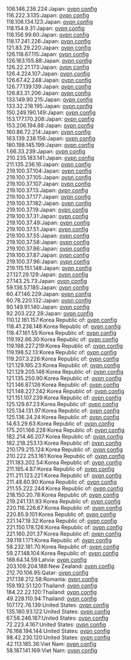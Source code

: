 106.146.236.224:Japan: [ovpn config](vpn/106_146_236_224.ovpn)  
116.222.3.135:Japan: [ovpn config](vpn/116_222_3_135.ovpn)  
118.106.134.123:Japan: [ovpn config](vpn/118_106_134_123.ovpn)  
118.154.9.31:Japan: [ovpn config](vpn/118_154_9_31.ovpn)  
118.156.99.60:Japan: [ovpn config](vpn/118_156_99_60.ovpn)  
118.17.241.226:Japan: [ovpn config](vpn/118_17_241_226.ovpn)  
121.83.29.220:Japan: [ovpn config](vpn/121_83_29_220.ovpn)  
126.118.67.115:Japan: [ovpn config](vpn/126_118_67_115.ovpn)  
126.163.155.88:Japan: [ovpn config](vpn/126_163_155_88.ovpn)  
126.22.21.173:Japan: [ovpn config](vpn/126_22_21_173.ovpn)  
126.4.224.107:Japan: [ovpn config](vpn/126_4_224_107.ovpn)  
126.67.42.248:Japan: [ovpn config](vpn/126_67_42_248.ovpn)  
126.77.139.139:Japan: [ovpn config](vpn/126_77_139_139.ovpn)  
126.83.31.206:Japan: [ovpn config](vpn/126_83_31_206.ovpn)  
133.149.90.215:Japan: [ovpn config](vpn/133_149_90_215.ovpn)  
133.32.218.195:Japan: [ovpn config](vpn/133_32_218_195.ovpn)  
150.249.190.149:Japan: [ovpn config](vpn/150_249_190_149.ovpn)  
153.177.170.208:Japan: [ovpn config](vpn/153_177_170_208.ovpn)  
153.206.194.88:Japan: [ovpn config](vpn/153_206_194_88.ovpn)  
160.86.72.214:Japan: [ovpn config](vpn/160_86_72_214.ovpn)  
163.139.238.156:Japan: [ovpn config](vpn/163_139_238_156.ovpn)  
180.198.145.199:Japan: [ovpn config](vpn/180_198_145_199.ovpn)  
1.66.33.239:Japan: [ovpn config](vpn/1_66_33_239.ovpn)  
210.235.183.141:Japan: [ovpn config](vpn/210_235_183_141.ovpn)  
211.135.236.16:Japan: [ovpn config](vpn/211_135_236_16.ovpn)  
219.100.37.104:Japan: [ovpn config](vpn/219_100_37_104.ovpn)  
219.100.37.105:Japan: [ovpn config](vpn/219_100_37_105.ovpn)  
219.100.37.107:Japan: [ovpn config](vpn/219_100_37_107.ovpn)  
219.100.37.13:Japan: [ovpn config](vpn/219_100_37_13.ovpn)  
219.100.37.177:Japan: [ovpn config](vpn/219_100_37_177.ovpn)  
219.100.37.182:Japan: [ovpn config](vpn/219_100_37_182.ovpn)  
219.100.37.19:Japan: [ovpn config](vpn/219_100_37_19.ovpn)  
219.100.37.31:Japan: [ovpn config](vpn/219_100_37_31.ovpn)  
219.100.37.49:Japan: [ovpn config](vpn/219_100_37_49.ovpn)  
219.100.37.51:Japan: [ovpn config](vpn/219_100_37_51.ovpn)  
219.100.37.55:Japan: [ovpn config](vpn/219_100_37_55.ovpn)  
219.100.37.58:Japan: [ovpn config](vpn/219_100_37_58.ovpn)  
219.100.37.86:Japan: [ovpn config](vpn/219_100_37_86.ovpn)  
219.100.37.87:Japan: [ovpn config](vpn/219_100_37_87.ovpn)  
219.100.37.96:Japan: [ovpn config](vpn/219_100_37_96.ovpn)  
219.115.151.148:Japan: [ovpn config](vpn/219_115_151_148.ovpn)  
27.127.29.129:Japan: [ovpn config](vpn/27_127_29_129.ovpn)  
27.143.25.73:Japan: [ovpn config](vpn/27_143_25_73.ovpn)  
59.136.57.185:Japan: [ovpn config](vpn/59_136_57_185.ovpn)  
60.47.146.229:Japan: [ovpn config](vpn/60_47_146_229.ovpn)  
60.78.220.132:Japan: [ovpn config](vpn/60_78_220_132.ovpn)  
90.149.91.140:Japan: [ovpn config](vpn/90_149_91_140.ovpn)  
92.203.222.28:Japan: [ovpn config](vpn/92_203_222_28.ovpn)  
110.12.161.157:Korea Republic of: [ovpn config](vpn/110_12_161_157.ovpn)  
118.41.236.148:Korea Republic of: [ovpn config](vpn/118_41_236_148.ovpn)  
118.47.161.55:Korea Republic of: [ovpn config](vpn/118_47_161_55.ovpn)  
119.192.66.30:Korea Republic of: [ovpn config](vpn/119_192_66_30.ovpn)  
119.198.227.219:Korea Republic of: [ovpn config](vpn/119_198_227_219.ovpn)  
119.198.52.13:Korea Republic of: [ovpn config](vpn/119_198_52_13.ovpn)  
119.207.3.226:Korea Republic of: [ovpn config](vpn/119_207_3_226.ovpn)  
121.129.195.23:Korea Republic of: [ovpn config](vpn/121_129_195_23.ovpn)  
121.129.205.146:Korea Republic of: [ovpn config](vpn/121_129_205_146.ovpn)  
121.135.250.90:Korea Republic of: [ovpn config](vpn/121_135_250_90.ovpn)  
121.146.87.126:Korea Republic of: [ovpn config](vpn/121_146_87_126.ovpn)  
121.148.227.242:Korea Republic of: [ovpn config](vpn/121_148_227_242.ovpn)  
121.151.107.239:Korea Republic of: [ovpn config](vpn/121_151_107_239.ovpn)  
125.129.67.23:Korea Republic of: [ovpn config](vpn/125_129_67_23.ovpn)  
125.134.131.97:Korea Republic of: [ovpn config](vpn/125_134_131_97.ovpn)  
125.136.24.24:Korea Republic of: [ovpn config](vpn/125_136_24_24.ovpn)  
14.63.29.63:Korea Republic of: [ovpn config](vpn/14_63_29_63.ovpn)  
175.201.166.228:Korea Republic of: [ovpn config](vpn/175_201_166_228.ovpn)  
182.214.46.207:Korea Republic of: [ovpn config](vpn/182_214_46_207.ovpn)  
182.218.253.13:Korea Republic of: [ovpn config](vpn/182_218_253_13.ovpn)  
210.179.215.124:Korea Republic of: [ovpn config](vpn/210_179_215_124.ovpn)  
210.222.253.161:Korea Republic of: [ovpn config](vpn/210_222_253_161.ovpn)  
211.183.202.54:Korea Republic of: [ovpn config](vpn/211_183_202_54.ovpn)  
211.185.4.87:Korea Republic of: [ovpn config](vpn/211_185_4_87.ovpn)  
211.211.123.221:Korea Republic of: [ovpn config](vpn/211_211_123_221.ovpn)  
211.48.60.90:Korea Republic of: [ovpn config](vpn/211_48_60_90.ovpn)  
211.55.222.244:Korea Republic of: [ovpn config](vpn/211_55_222_244.ovpn)  
218.150.20.78:Korea Republic of: [ovpn config](vpn/218_150_20_78.ovpn)  
219.241.131.93:Korea Republic of: [ovpn config](vpn/219_241_131_93.ovpn)  
220.116.226.67:Korea Republic of: [ovpn config](vpn/220_116_226_67.ovpn)  
220.85.9.101:Korea Republic of: [ovpn config](vpn/220_85_9_101.ovpn)  
221.147.19.32:Korea Republic of: [ovpn config](vpn/221_147_19_32.ovpn)  
221.150.178.126:Korea Republic of: [ovpn config](vpn/221_150_178_126.ovpn)  
221.160.201.37:Korea Republic of: [ovpn config](vpn/221_160_201_37.ovpn)  
39.119.1.171:Korea Republic of: [ovpn config](vpn/39_119_1_171.ovpn)  
58.232.181.70:Korea Republic of: [ovpn config](vpn/58_232_181_70.ovpn)  
59.27.148.104:Korea Republic of: [ovpn config](vpn/59_27_148_104.ovpn)  
188.64.14.59:Latvia: [ovpn config](vpn/188_64_14_59.ovpn)  
203.109.204.188:New Zealand: [ovpn config](vpn/203_109_204_188.ovpn)  
212.70.106.95:Qatar: [ovpn config](vpn/212_70_106_95.ovpn)  
217.138.212.58:Romania: [ovpn config](vpn/217_138_212_58.ovpn)  
159.192.51.120:Thailand: [ovpn config](vpn/159_192_51_120.ovpn)  
184.22.22.120:Thailand: [ovpn config](vpn/184_22_22_120.ovpn)  
49.228.110.94:Thailand: [ovpn config](vpn/49_228_110_94.ovpn)  
107.172.76.139:United States: [ovpn config](vpn/107_172_76_139.ovpn)  
135.180.93.122:United States: [ovpn config](vpn/135_180_93_122.ovpn)  
67.58.246.187:United States: [ovpn config](vpn/67_58_246_187.ovpn)  
72.223.4.167:United States: [ovpn config](vpn/72_223_4_167.ovpn)  
76.168.194.144:United States: [ovpn config](vpn/76_168_194_144.ovpn)  
98.42.230.120:United States: [ovpn config](vpn/98_42_230_120.ovpn)  
42.113.185.36:Viet Nam: [ovpn config](vpn/42_113_185_36.ovpn)  
58.187.141.169:Viet Nam: [ovpn config](vpn/58_187_141_169.ovpn)  
